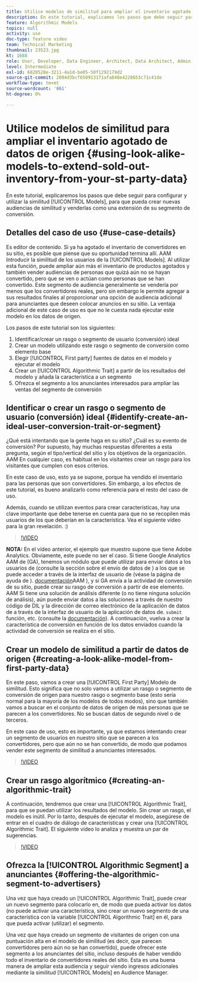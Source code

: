 ```yaml
---
title: Utilice modelos de similitud para ampliar el inventario agotado de datos de origen
description: En este tutorial, explicamos los pasos que debe seguir para configurar y utilizar modelos de similitud, de modo que pueda crear nuevas audiencias de similitud y venderlas como una extensión para su segmento de conversión.
feature: Algorithmic Models
topics: null
activity: use
doc-type: feature video
team: Technical Marketing
thumbnail: 23523.jpg
kt: 1688
role: User, Developer, Data Engineer, Architect, Data Architect, Admin, Leader
level: Intermediate
exl-id: 6820528e-3211-4a1d-be05-50f1292179d2
source-git-commit: 2094d3bcf658913171afa848e4228653c71c41de
workflow-type: tm+mt
source-wordcount: '861'
ht-degree: 0%

---
```


# Utilice modelos de similitud para ampliar el inventario agotado de datos de origen {#using-look-alike-models-to-extend-sold-out-inventory-from-your-st-party-data}

En este tutorial, explicaremos los pasos que debe seguir para configurar y utilizar la similitud [!UICONTROL Models], para que pueda crear nuevas audiencias de similitud y venderlas como una extensión de su segmento de conversión.

## Detalles del caso de uso {#use-case-details}

Es editor de contenido. Si ya ha agotado el inventario de convertidores en su sitio, es posible que piense que su oportunidad termina allí. AAM Introducir la similitud de los usuarios de la [!UICONTROL Models]. Al utilizar esta función, puede ampliar aún más el inventario de productos agotados y también vender audiencias de personas que quizá aún no se hayan convertido, pero que se ven o actúan como personas que se han convertido. Este segmento de audiencia generalmente se vendería por menos que los convertidores reales, pero sin embargo le permite agregar a sus resultados finales al proporcionar una opción de audiencia adicional para anunciantes que deseen colocar anuncios en su sitio. La ventaja adicional de este caso de uso es que no le cuesta nada ejecutar este modelo en los datos de origen.

Los pasos de este tutorial son los siguientes:

1. Identificar/crear un rasgo o segmento de usuario (conversión) ideal
1. Crear un modelo utilizando este rasgo o segmento de conversión como elemento base
1. Elegir [!UICONTROL First party] fuentes de datos en el modelo y ejecutar el modelo
1. Crear un [!UICONTROL Algorithmic Trait] a partir de los resultados del modelo y añada la característica a un segmento
1. Ofrezca el segmento a los anunciantes interesados para ampliar las ventas del segmento de conversión

## Identificar o crear un rasgo o segmento de usuario (conversión) ideal {#identify-create-an-ideal-user-conversion-trait-or-segment}

¿Qué está intentando que la gente haga en su sitio? ¿Cuál es su evento de conversión? Por supuesto, hay muchas respuestas diferentes a esta pregunta, según el tipo/vertical del sitio y los objetivos de la organización. AAM En cualquier caso, es habitual en los visitantes crear un rasgo para los visitantes que cumplen con esos criterios.

En este caso de uso, esto ya se supone, porque ha vendido el inventario para las personas que son convertidores. Sin embargo, a los efectos de este tutorial, es bueno analizarlo como referencia para el resto del caso de uso.

Además, cuando se utilizan eventos para crear características, hay una clave importante que debe tenerse en cuenta para que no se recopilen más usuarios de los que deberían en la característica. Vea el siguiente vídeo para la gran revelación. :)

>[!VIDEO](https://video.tv.adobe.com/v/23431/?quality=12)

**NOTA:** En el vídeo anterior, el ejemplo que muestro supone que tiene Adobe Analytics. Obviamente, este puede no ser el caso. Si tiene Google Analytics AAM de (GA), tenemos un módulo que puede utilizar para enviar datos a los usuarios de (consulte la sección sobre el envío de datos de ) a los que se puede acceder a través de la interfaz de usuario de (véase la página de ayuda de ). [documentación](https://experienceleague.adobe.com/docs/audience-manager/user-guide/dil-api/dil-overview.html)AAM ), y si GA envía a la actividad de conversión de su sitio, puede crear su rasgo de conversión a partir de ese elemento. AAM Si tiene una solución de análisis diferente (o no tiene ninguna solución de análisis), aún puede enviar datos a las soluciones a través de nuestro código de DIL y la dirección de correo electrónico de la aplicación de datos de a través de la interfaz de usuario de la aplicación de datos de. `submit` función, etc. (consulte la [documentación](https://experienceleague.adobe.com/docs/audience-manager/user-guide/dil-api/dil-modules.html)). A continuación, vuelva a crear la característica de conversión en función de los datos enviados cuando la actividad de conversión se realiza en el sitio.

## Crear un modelo de similitud a partir de datos de origen {#creating-a-look-alike-model-from-first-party-data}

En este paso, vamos a crear una [!UICONTROL First Party] Modelo de similitud. Esto significa que no solo vamos a utilizar un rasgo o segmento de conversión de origen para nuestro rasgo o segmento base (esto sería normal para la mayoría de los modelos de todos modos), sino que también vamos a buscar en el conjunto de datos de origen de más personas que se parecen a los convertidores. No se buscan datos de segundo nivel o de terceros.

En este caso de uso, esto es importante, ya que estamos intentando crear un segmento de usuarios en nuestro sitio que se parecen a los convertidores, pero que aún no se han convertido, de modo que podamos vender este segmento de similitud a anunciantes interesados.

>[!VIDEO](https://video.tv.adobe.com/v/23504/?quality-12)

## Crear un rasgo algorítmico {#creating-an-algorithmic-trait}

A continuación, tendremos que crear una [!UICONTROL Algorithmic Trait], para que se puedan utilizar los resultados del modelo. Sin crear un rasgo, el modelo es inútil. Por lo tanto, después de ejecutar el modelo, asegúrese de entrar en el cuadro de diálogo de características y crear una [!UICONTROL Algorithmic Trait]. El siguiente vídeo lo analiza y muestra un par de sugerencias.

>[!VIDEO](https://video.tv.adobe.com/v/23523/?quality=12)

## Ofrezca la [!UICONTROL Algorithmic Segment] a anunciantes {#offering-the-algorithmic-segment-to-advertisers}

Una vez que haya creado un [!UICONTROL Algorithmic Trait], puede crear un nuevo segmento para colocarlo en, de modo que pueda activar los datos (no puede activar una característica, sino crear un nuevo segmento de una característica con la variable [!UICONTROL Algorithmic Trait] en él, para que pueda activar (utilizar) el segmento.

Una vez que haya creado un segmento de visitantes de origen con una puntuación alta en el modelo de similitud (es decir, que parecen convertidores pero aún no se han convertido), puede ofrecer este segmento a los anunciantes del sitio, incluso después de haber vendido todo el inventario de convertidores reales del sitio. Esta es una buena manera de ampliar esta audiencia y seguir viendo ingresos adicionales mediante la similitud [!UICONTROL Models] en Audience Manager.
